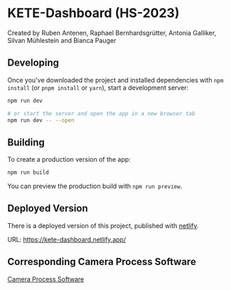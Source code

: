 # KETE-Dashboard (HS-2023)

Created by Ruben Antenen, Raphael Bernhardsgrütter, Antonia Galliker, Silvan Mühlestein and Bianca Pauger

## Developing

Once you've downloaded the project and installed dependencies with `npm install` (or `pnpm install` or `yarn`), start a development server:

```bash
npm run dev

# or start the server and open the app in a new browser tab
npm run dev -- --open
```

## Building

To create a production version of the app:

```bash
npm run build
```

You can preview the production build with `npm run preview`.

## Deployed Version

There is a deployed version of this project, published with [netlify](https://www.netlify.com).

URL: https://kete-dashboard.netlify.app/

## Corresponding Camera Process Software

[Camera Process Software](https://github.com/millstone98/KETE-Process-Software)
